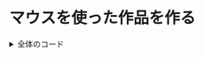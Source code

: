 <link href="../css/original.css" rel="stylesheet">
<link rel="stylesheet" href="https://cdnjs.cloudflare.com/ajax/libs/highlight.js/11.9.0/styles/default.min.css">
<script src="https://cdnjs.cloudflare.com/ajax/libs/highlight.js/11.9.0/highlight.min.js"></script>

# マウスを使った作品を作る


<details class="accordion">
  <summary>全体のコード</summary>
  <pre>
<code class="lang-java">
float circle_x;
float circle_y;
float circle_size=20;

void setup(){
  size(960,540);
  set_circle_position();
}

void draw(){
  background(30);
  fill(200,50);
  stroke(200);
  circle(circle_x,circle_y,circle_size);
  textAlign(CENTER);
  textSize(13);
  fill(200);
  if(circle_y>height*0.5){
    text("Click here!",circle_x,circle_y-circle_size);
  }else{
    text("Click here!",circle_x,circle_y+circle_size*1.3);
  }
}

void mousePressed(){
  if(dist(circle_x,circle_y,mouseX,mouseY)<=circle_size*0.5)set_circle_position();
}

void set_circle_position(){
  circle_x=random(circle_size*0.5,width-circle_size*0.5);
  circle_y=random(circle_size*0.5,height-circle_size*0.5);
}</code>
  </pre>
</details>
